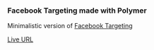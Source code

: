### Facebook Targeting made with Polymer

Minimalistic version of [Facebook Targeting]

[Live URL]

[Facebook Targeting]: https://developers.facebook.com/docs/marketing-api/buying-api/targeting/tutorial
[Live URL]:http://ciocan.github.io/polymer-facebook-targeting
